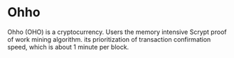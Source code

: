 # Ohho
Ohho (OHO) is a cryptocurrency. Users the memory intensive Scrypt proof of work mining algorithm. its prioritization of transaction confirmation speed, which is about 1 minute per block.

